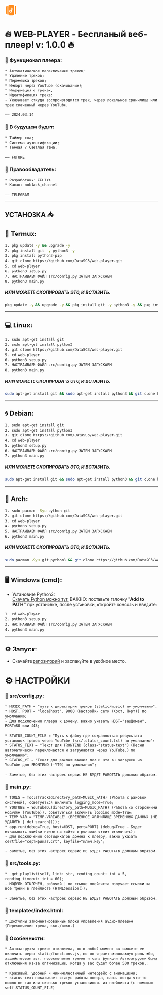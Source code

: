 <meta property="og:title" content="web-player">
<meta property="og:description" content="Бесплатный веб-сервис для потокового воспроизведения собственных песен. От разработчика DataSC3.">
<meta property="og:image" content="src/git-resurces/banner.png">
<meta name="author" content="FELIX4">
<meta name="keywords" content="Python web-player - Бесплатный веб-плеер.">

<img src="src/git-resurces/player-icon.png" width="40" height="40">

# 🔥 WEB-PLAYER - Беспланый веб-плеер! v: 1.0.0 🔥



### **🔖 Функционал плеера:**
    * Автоматическое переключение треков;
    * Удаление треков;
    * Перемешка треков;
    * Импорт через YouTube (скачивание);
    * Информация о треках;
    * Идентификация трека: 
    - Указывает откуда воспроизводится трек, через локальное хранилище или трек скаченный через YouTube.

    —— 2024.03.14

### **🌟 В будущем будет:**
    * Таймер сна;
    * Система аутентификации;
    * Темная / Светлая тема.
    
    —— FUTURE

### **💼 Правообладатель:**
    * Разработчик: FELIX4
    * Канал: noblack_channel

    —— TELEGRAM


---
## УСТАНОВКА 📥
## **📱 Termux:**
```Bash
1. pkg update -y && upgrade -y
2. pkg install git -y python3 -y
3. pkg install python3-pip
4. git clone https://github.com/DataSC3/web-player.git
5. cd web-player
6. python3 setup.py
7. НАСТРАИВАЕМ ФАЙЛ src/config.py ЗАТЕМ ЗАПУСКАЕМ
8. python3 main.py
```

##### ИЛИ МОЖЕТЕ СКОПИРОВАТЬ ЭТО, И ВСТАВИТЬ. 
```Bash
pkg update -y && upgrade -y && pkg install git -y python3 -y && pkg install python3-pip && git clone https://github.com/DataSC3/web-player.git && cd web-player && python3 setup.py
```


---
## **💻 Linux:**
```Bash
1. sudo apt-get install git 
2. sudo apt-get install python3
4. git clone https://github.com/DataSC3/web-player.git
5. cd web-player
6. python3 setup.py
7. НАСТРАИВАЕМ ФАЙЛ src/config.py ЗАТЕМ ЗАПУСКАЕМ
8. python3 main.py
```

##### ИЛИ МОЖЕТЕ СКОПИРОВАТЬ ЭТО, И ВСТАВИТЬ. 
```Bash
sudo apt-get install git && sudo apt-get install python3 && git clone https://github.com/DataSC3/web-player.git && cd web-player && python3 setup.py
```


---
## **🌀 Debian:**
```Bash
1. sudo apt-get install git 
2. sudo apt-get install python3
3. git clone https://github.com/DataSC3/web-player.git
4. cd web-player
5. python3 setup.py
6. НАСТРАИВАЕМ ФАЙЛ src/config.py ЗАТЕМ ЗАПУСКАЕМ
7. python3 main.py
```

##### ИЛИ МОЖЕТЕ СКОПИРОВАТЬ ЭТО, И ВСТАВИТЬ. 
```Bash
sudo apt-get install git && sudo apt-get install python3 && git clone https://github.com/DataSC3/web-player.git && cd web-player && python3 setup.py
```


---
## **👾 Arch:**
```Bash
1. sudo pacman -Syu python git
2. git clone https://github.com/DataSC3/web-player.git
3. cd web-player
4. python3 setup.py
5. НАСТРАИВАЕМ ФАЙЛ src/config.py ЗАТЕМ ЗАПУСКАЕМ
6. python3 main.py
```

##### ИЛИ МОЖЕТЕ СКОПИРОВАТЬ ЭТО, И ВСТАВИТЬ.
```Bash
sudo pacman -Syu git python3 && git clone https://github.com/DataSC3/web-player.git && cd web-player && python3 setup.py
```


---
## **🖥 Windows (cmd):**
- Установите Python3:\
[Скачать Python можно тут.](https://www.python.org/downloads/)  ВАЖНО: поставьте галочку **"Add to PATH"** при установке, после установки, откройте консоль и введите:

```Bash
1. cd web-player
2. python3 setup.py
3. НАСТРАИВАЕМ ФАЙЛ src/config.py ЗАТЕМ ЗАПУСКАЕМ
4. python3 main.py
```
---

## **⚙️ Запуск:**
- Скачайте [репозиторий](https://github.com/DataSC3/web-player/archive/master.zip) и распакуйте в удобное место.



# ⚙️ НАСТРОЙКИ

### **📑 src/config.py:**
    * MUSIC_PATH = "путь к директория треков (static/music) по умолчанию";
    * HOST, PORT = "localhost", 9000 (Настройки сети (Хост, Порт)) по умолчанию;
    - Для подключения плеера к домену, важно указать HOST="вашДомен", PORT=80 или 443;
    
    * STATUS_COUNT_FILE = "Путь к файлу где сохраняються результаты установок треков через YouTube (src/.status_count.txt) по умолчанию";
    * STATUS_TEXT = "Текст для FRONTEND (class="status-text") (Песни автоматически переключаются и загружаются через YouTube.) по умолчанию";
    * STATUS_YT = "Текст для распознования песни что он загружен из YouTube для FRONTEND (-YT9) по умолчанию";

    - Заметье, без этих настроек сервис НЕ БУДЕТ РАБОТАТЬ должным образом.

### **📑 main.py:**
    * TOOLS = ToolsTrack(directory_path=MUSIC_PATH) (Работа с файовой системой), советуеться включить logging_mode=True;
    * YOUTUBE = YouTubeDL(directory_path=MUSIC_PATH) (Работа со сторонними модулям (YouTube)), советуеться включить logging_mode=True;
    * TEMP_VAR = "TEMP-VARIABLE" (ВРЕМЕННОЕ ХРАНИЛИЩЕ ВРЕМЕННЫХ ДАННЫХ (НЕ УДАЛЯТЬ | def search()));
    * app.run(debug=True, host=HOST, port=PORT) (debug=True - Будет показывать ошибки прямо на сайте в релизах стоит отключить);
    - Для подключения сертификатов домена к плееру, важно указать certfile="сертификат.crt", keyfile="ключ.key";
    
    - Заметье, без этих настроек сервис НЕ БУДЕТ РАБОТАТЬ должным образом.

### **📑 src/tools.py:**
    * _get_playlist(self, link: str, rending_count: int = 5, rending_timeout: int = 60);
    - МОДУЛЬ ОТКЛЮЧЕН, рабочий | по ссылке плейлиста получает ссылки на все треки в плейлисте (HTMLSession());

    - Заметье, без этих настроек сервис НЕ БУДЕТ РАБОТАТЬ должным образом.

### **📑 templates/index.html:**
    * Доступны закоментированные блоки управления аудио-плеером (Переключение трека, вкл./выкл.)
    

### **💌 Особенности:**
    * Автозагрузка треков отключена, но в любой момент вы сможете ее включить через static/functions.js, но он играет маловажную роль ибо, 
    задействован авт. переключение треков и сама функция Автозагрузки была отключения из-за оптимизации, когда у вас будет более 500 треков.;

    * Красивый, удобный и минималестичный интерфейс с анимациями;
    * status-text показывает статус работы плеера, напр. когда что-то пошло не так или сколько треков установилось из плейлиста (с помощью self.STATUS_COUNT_FILE)


